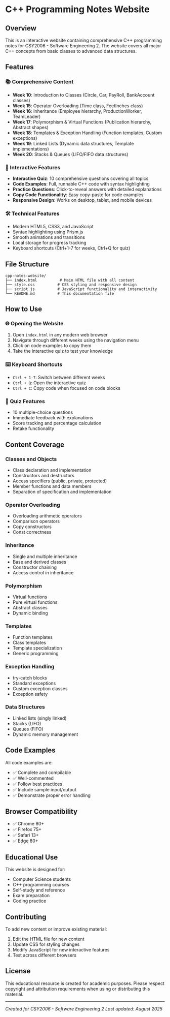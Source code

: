 # C++ Programming Notes Website

## Overview
This is an interactive website containing comprehensive C++ programming notes for CSY2006 - Software Engineering 2. The website covers all major C++ concepts from basic classes to advanced data structures.

## Features

### 📚 Comprehensive Content
- **Week 10**: Introduction to Classes (Circle, Car, PayRoll, BankAccount classes)
- **Week 15**: Operator Overloading (Time class, FeetInches class)
- **Week 16**: Inheritance (Employee hierarchy, ProductionWorker, TeamLeader)
- **Week 17**: Polymorphism & Virtual Functions (Publication hierarchy, Abstract shapes)
- **Week 18**: Templates & Exception Handling (Function templates, Custom exceptions)
- **Week 19**: Linked Lists (Dynamic data structures, Template implementations)
- **Week 20**: Stacks & Queues (LIFO/FIFO data structures)

### 🎯 Interactive Features
- **Interactive Quiz**: 10 comprehensive questions covering all topics
- **Code Examples**: Full, runnable C++ code with syntax highlighting
- **Practice Questions**: Click-to-reveal answers with detailed explanations
- **Copy Code Functionality**: Easy copy-paste for code examples
- **Responsive Design**: Works on desktop, tablet, and mobile devices

### 🛠 Technical Features
- Modern HTML5, CSS3, and JavaScript
- Syntax highlighting using Prism.js
- Smooth animations and transitions
- Local storage for progress tracking
- Keyboard shortcuts (Ctrl+1-7 for weeks, Ctrl+Q for quiz)

## File Structure
```
cpp-notes-website/
├── index.html          # Main HTML file with all content
├── style.css          # CSS styling and responsive design
├── script.js          # JavaScript functionality and interactivity
└── README.md          # This documentation file
```

## How to Use

### 🌐 Opening the Website
1. Open `index.html` in any modern web browser
2. Navigate through different weeks using the navigation menu
3. Click on code examples to copy them
4. Take the interactive quiz to test your knowledge

### ⌨️ Keyboard Shortcuts
- `Ctrl + 1-7`: Switch between different weeks
- `Ctrl + Q`: Open the interactive quiz
- `Ctrl + C`: Copy code when focused on code blocks

### 📝 Quiz Features
- 10 multiple-choice questions
- Immediate feedback with explanations
- Score tracking and percentage calculation
- Retake functionality

## Content Coverage

### Classes and Objects
- Class declaration and implementation
- Constructors and destructors
- Access specifiers (public, private, protected)
- Member functions and data members
- Separation of specification and implementation

### Operator Overloading
- Overloading arithmetic operators
- Comparison operators
- Copy constructors
- Const correctness

### Inheritance
- Single and multiple inheritance
- Base and derived classes
- Constructor chaining
- Access control in inheritance

### Polymorphism
- Virtual functions
- Pure virtual functions
- Abstract classes
- Dynamic binding

### Templates
- Function templates
- Class templates
- Template specialization
- Generic programming

### Exception Handling
- try-catch blocks
- Standard exceptions
- Custom exception classes
- Exception safety

### Data Structures
- Linked lists (singly linked)
- Stacks (LIFO)
- Queues (FIFO)
- Dynamic memory management

## Code Examples
All code examples are:
- ✅ Complete and compilable
- ✅ Well-commented
- ✅ Follow best practices
- ✅ Include sample input/output
- ✅ Demonstrate proper error handling

## Browser Compatibility
- ✅ Chrome 80+
- ✅ Firefox 75+
- ✅ Safari 13+
- ✅ Edge 80+

## Educational Use
This website is designed for:
- Computer Science students
- C++ programming courses
- Self-study and reference
- Exam preparation
- Coding practice

## Contributing
To add new content or improve existing material:
1. Edit the HTML file for new content
2. Update CSS for styling changes
3. Modify JavaScript for new interactive features
4. Test across different browsers

## License
This educational resource is created for academic purposes. Please respect copyright and attribution requirements when using or distributing this material.

---

*Created for CSY2006 - Software Engineering 2*
*Last updated: August 2025*
